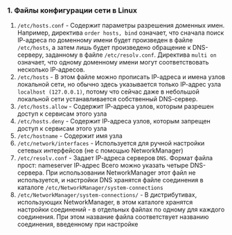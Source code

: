 
### 1. Файлы конфигурации сети в Linux

1. `/etc/hosts.conf` - Содержит параметры разрешения доменных имен. Например, директива `order hosts, bind` означает, что сначала поиск IР-адреса по доменному имени будет произведен в файле `/etc/hosts`, а затем лишь будет произведено обращение к DNS-cepвepy, заданному в файле `/etc/resolv.conf`. Директива `multi on` означает, что одному доменному имени могут соответствовать несколько IР-адресов.
2. `/etc/hosts` - В этом файле можно прописать IР-адреса и имена узлов локальной сети, но обычно здесь указывается только IР-адрес узла `localhost (127.0.0.1)`, потому что сейчас даже в небольшой локальной сети устанавливается собственный DNS-cepвep.
3. `/etc/hosts.allow` - Содержит IР-адреса узлов, которым разрешен доступ к сервисам этого узла
4. `/etc/hosts.deny` - Содержит IР-адреса узлов, которым запрещен доступ к сервисам этого узла
5. `/etc/hostname` - Содержит имя узла
6. `/etc/network/interfaces` - Используется для ручной настройки сетевых интерфейсов (не с помощью NetworkManager)
7. `/etc/resolv.conf` - Задает IР-адреса серверов `DNS`. Формат файла прост: nameserver IР-адрес Всего можно указать четыре DNS-cepвepa. При использовании NetworkManager этот файл не используется, и настройки DNS хранятся файле соединения в каталоге `/etc/NetworkManager/system-connections`
8. `/etc/NetworkManager/system-connections/` - В дистрибутивах, использующих NetworkManager, в этом каталоге хранятся настройки соединений - в отдельных файлах по одному для каждого соединения. При этом название файла соответствует названию соединения, введенному при настройке

